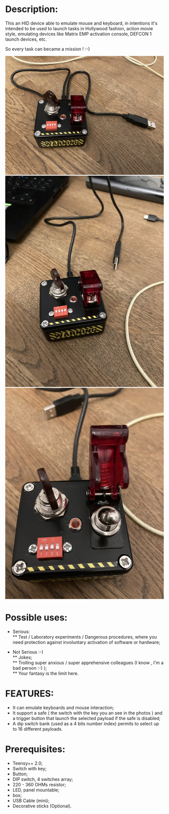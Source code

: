 Description:
============

This an HID device able to emulate mouse and keyboard, in intentions it's intended to be used to launch tasks in Hollywood fashion, action movie style, emulating devices like Matrix EMP activation console, DEFCON 1 launch devices, etc.

So every task can became a mission ! :-)

![alt text](screenshoots/IMG-8769.jpg "the switch - 1")
![alt text](screenshoots/IMG-8770.jpg "the switch - 2")
![alt text](screenshoots/IMG-8771.jpg "the switch - 3")

Possible uses:
==============

* Serious:<br>
** Test / Laboratory experiments / Dangerous procedures,  where you need protection against involuntary activation of software or hardware;

* Not Serious :-)<br>
** Jokes;<br>
** Trolling super anxious / super apprehensive colleagues (I know , I'm a bad person :-) );<br>
** Your fantasy is the limit here.<br>


FEATURES:
=========

- It can emulate keyboards and mouse interaction;<br>
- It support a safe ( the switch  with the key you an see in the photos ) and a trigger button that launch the selected payload if the safe is disabled;<br>
- A dip switch bank (used as a 4 bits number index) permits to select up to 16 different payloads.<br>


Prerequisites:
==============

- Teensy++ 2.0;<br>
- Switch with key;<br>
- Button;<br>
- DIP switch, 4 switches array;<br>
- 220 - 360 OHMs resistor;<br>
- LED, panel mountable; <br>
- box;<br>
- USB Cable (mini);<br>
- Decorative sticks (Optional).<br>
